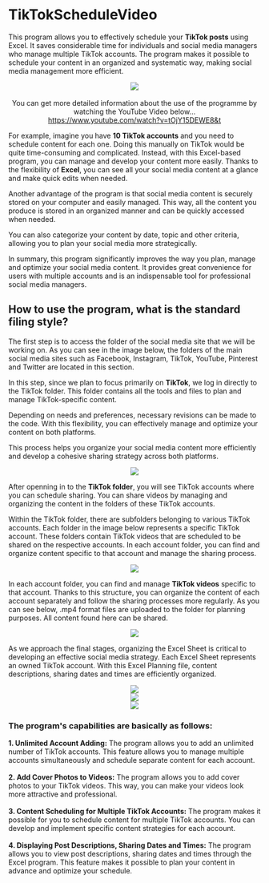 # TikTokScheduleVideo


This program allows you to effectively schedule your **TikTok posts** using Excel. It saves considerable time for individuals and social media managers who manage multiple TikTok accounts. The program makes it possible to schedule your content in an organized and systematic way, making social media management more efficient.


<div align="center">
  <img src="https://github.com/KrmKaplann/TikTokScheduleVideo/assets/172985380/f70791fe-baf6-4cc6-91c0-a9c88f21dde5">
</div>

<div align="center">
  <br>You can get more detailed information about the use of the programme by watching the YouTube Video below...<br>
  <a href="https://www.youtube.com/watch?v=tOjY15DEWE8&t">https://www.youtube.com/watch?v=tOjY15DEWE8&t</a>
</div>

For example, imagine you have **10 TikTok accounts** and you need to schedule content for each one. Doing this manually on TikTok would be quite time-consuming and complicated. Instead, with this Excel-based program, you can manage and develop your content more easily. Thanks to the flexibility of **Excel**, you can see all your social media content at a glance and make quick edits when needed.

Another advantage of the program is that social media content is securely stored on your computer and easily managed. This way, all the content you produce is stored in an organized manner and can be quickly accessed when needed. 

You can also categorize your content by date, topic and other criteria, allowing you to plan your social media more strategically.

In summary, this program significantly improves the way you plan, manage and optimize your social media content. It provides great convenience for users with multiple accounts and is an indispensable tool for professional social media managers.

## How to use the program, what is the standard filing style?

The first step is to access the folder of the social media site that we will be working on. As you can see in the image below, the folders of the main social media sites such as Facebook, Instagram, TikTok, YouTube, Pinterest and Twitter are located in this section.

In this step, since we plan to focus primarily on **TikTok**, we log in directly to the TikTok folder. This folder contains all the tools and files to plan and manage TikTok-specific content.

Depending on needs and preferences, necessary revisions can be made to the code. With this flexibility, you can effectively manage and optimize your content on both platforms.

This process helps you organize your social media content more efficiently and develop a cohesive sharing strategy across both platforms.

<div align="center">
  <img src="https://github.com/KrmKaplann/TikTokScheduleVideo/assets/172985380/d0e84353-9b0d-45a4-abb3-adfdebeaab89">
</div>

After openning in to the **TikTok folder**, you will see TikTok accounts where you can schedule sharing. You can share videos by managing and organizing the content in the folders of these TikTok accounts.

Within the TikTok folder, there are subfolders belonging to various TikTok accounts. Each folder in the image below represents a specific TikTok account. These folders contain TikTok videos that are scheduled to be shared on the respective accounts. In each account folder, you can find and organize content specific to that account and manage the sharing process.

<div align="center">
  <img src="https://github.com/KrmKaplann/TikTokScheduleVideo/assets/172985380/bb9bfaee-7af3-4fa5-b184-385d8a83af08">
</div>


In each account folder, you can find and manage **TikTok videos** specific to that account. Thanks to this structure, you can organize the content of each account separately and follow the sharing processes more regularly. As you can see below, .mp4 format files are uploaded to the folder for planning purposes. All content found here can be shared. 

<div align="center">
  <img src="https://github.com/KrmKaplann/TikTokScheduleVideo/assets/172985380/6d99e4da-98dc-4029-8b86-4a56a5c44ec4">
</div>

As we approach the final stages, organizing the Excel Sheet is critical to developing an effective social media strategy. Each Excel Sheet represents an owned TikTok account. With this Excel Planning file, content descriptions, sharing dates and times are efficiently organized.

<div align="center">
  <img src="https://github.com/KrmKaplann/TikTokScheduleVideo/assets/172985380/1506ccd0-df4f-4e59-b888-1dee96ed6ce7">
</div>

<div align="center">
  <img src="https://github.com/KrmKaplann/TikTokScheduleVideo/assets/172985380/b226ae8e-a8fd-45e8-a29b-e43d52ce9337">
</div>

<div align="center">
  <img src="https://github.com/KrmKaplann/TikTokScheduleVideo/assets/172985380/213b150f-05d7-473f-a25f-dd61d017bade">
</div>

### The program's capabilities are basically as follows:

**1. Unlimited Account Adding:** The program allows you to add an unlimited number of TikTok accounts. This feature allows you to manage multiple accounts simultaneously and schedule separate content for each account. <br><br>
**2. Add Cover Photos to Videos:** The program allows you to add cover photos to your TikTok videos. This way, you can make your videos look more attractive and professional. <br><br>
**3. Content Scheduling for Multiple TikTok Accounts:** The program makes it possible for you to schedule content for multiple TikTok accounts. You can develop and implement specific content strategies for each account. <br><br>
**4. Displaying Post Descriptions, Sharing Dates and Times:** The program allows you to view post descriptions, sharing dates and times through the Excel program. This feature makes it possible to plan your content in advance and optimize your schedule. <br>
